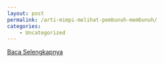```yaml
---
layout: post
permalink: /arti-mimpi-melihat-pembunuh-membunuh/
categories:
    - Uncategorized
---
```


[Baca Selengkapnya](/08)